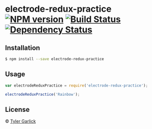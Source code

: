 # electrode-redux-practice [![NPM version][npm-image]][npm-url] [![Build Status][travis-image]][travis-url] [![Dependency Status][daviddm-image]][daviddm-url]
> 

## Installation

```sh
$ npm install --save electrode-redux-practice
```

## Usage

```js
var electrodeReduxPractice = require('electrode-redux-practice');

electrodeReduxPractice('Rainbow');
```
## License

 © [Tyler Garlick]()


[npm-image]: https://badge.fury.io/js/electrode-redux-practice.svg
[npm-url]: https://npmjs.org/package/electrode-redux-practice
[travis-image]: https://travis-ci.org/TylerGarlick/electrode-redux-practice.svg?branch=master
[travis-url]: https://travis-ci.org/TylerGarlick/electrode-redux-practice
[daviddm-image]: https://david-dm.org/TylerGarlick/electrode-redux-practice.svg?theme=shields.io
[daviddm-url]: https://david-dm.org/TylerGarlick/electrode-redux-practice
